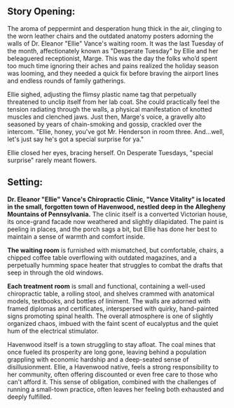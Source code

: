 ## Story Opening:

The aroma of peppermint and desperation hung thick in the air, clinging to the worn leather chairs and the outdated anatomy posters adorning the walls of Dr. Eleanor "Ellie" Vance's waiting room. It was the last Tuesday of the month, affectionately known as "Desperate Tuesday" by Ellie and her beleaguered receptionist, Marge. This was the day the folks who’d spent too much time ignoring their aches and pains realized the holiday season was looming, and they needed a quick fix before braving the airport lines and endless rounds of family gatherings.

Ellie sighed, adjusting the flimsy plastic name tag that perpetually threatened to unclip itself from her lab coat. She could practically feel the tension radiating through the walls, a physical manifestation of knotted muscles and clenched jaws. Just then, Marge's voice, a gravelly alto seasoned by years of chain-smoking and gossip, crackled over the intercom. "Ellie, honey, you've got Mr. Henderson in room three. And…well, let's just say he's got a special surprise for ya."

Ellie closed her eyes, bracing herself. On Desperate Tuesdays, "special surprise" rarely meant flowers.
## Setting:

**Dr. Eleanor "Ellie" Vance's Chiropractic Clinic, "Vance Vitality" is located in the small, forgotten town of Havenwood, nestled deep in the Allegheny Mountains of Pennsylvania.** The clinic itself is a converted Victorian house, its once-grand facade now weathered and slightly dilapidated. The paint is peeling in places, and the porch sags a bit, but Ellie has done her best to maintain a sense of warmth and comfort inside.

**The waiting room** is furnished with mismatched, but comfortable, chairs, a chipped coffee table overflowing with outdated magazines, and a perpetually humming space heater that struggles to combat the drafts that seep in through the old windows.

**Each treatment room** is small and functional, containing a well-used chiropractic table, a rolling stool, and shelves crammed with anatomical models, textbooks, and bottles of liniment. The walls are adorned with framed diplomas and certificates, interspersed with quirky, hand-painted signs promoting spinal health. The overall atmosphere is one of slightly organized chaos, imbued with the faint scent of eucalyptus and the quiet hum of the electrical stimulator.

Havenwood itself is a town struggling to stay afloat. The coal mines that once fueled its prosperity are long gone, leaving behind a population grappling with economic hardship and a deep-seated sense of disillusionment. Ellie, a Havenwood native, feels a strong responsibility to her community, often offering discounted or even free care to those who can't afford it. This sense of obligation, combined with the challenges of running a small-town practice, often leaves her feeling both exhausted and deeply fulfilled.
